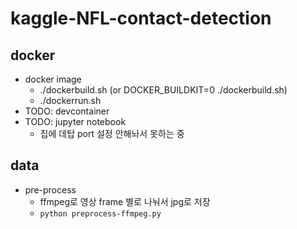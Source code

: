 # kaggle-NFL-contact-detection

## docker
- docker image
  - ./dockerbuild.sh (or DOCKER_BUILDKIT=0 ./dockerbuild.sh)
  - ./dockerrun.sh
- TODO: devcontainer
- TODO: jupyter notebook
  - 집에 데탑 port 설정 안해놔서 못하는 중
## data
  - pre-process
    - ffmpeg로 영상 frame 별로 나눠서 jpg로 저장
    - ``` python preprocess-ffmpeg.py ```
